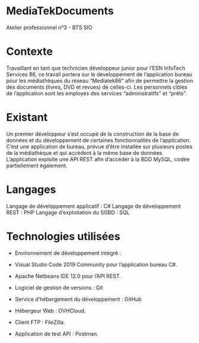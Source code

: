 # MediaTekDocuments
Atelier professionnel n°3 - BTS SIO


<h1>Contexte</h1>
Travaillant en tant que technicien développeur junior pour l’ESN InfoTech Services 86, ce travail portera sur le développement de l’application bureau pour les médiathèques du réseau “Mediatek86” afin de permettre la gestion des documents (livres, DVD et revues) de celles-ci. Les personnels cibles de l’application sont les employés des services “administratifs” et “prêts”. 

<h1>Existant</h1>

Un premier développeur s’est occupé de la construction de la base de données et du développement de certaines fonctionnalités de l’application. C’est une application de bureau, prévue d’être installée sur plusieurs postes de la médiathèque et qui accèdent à la même base de données. 
L’application exploite une API REST afin d’accéder à la BDD MySQL, codée partiellement également.

<h1>Langages</h1>

Langage de développement applicatif : 	C#
Langage de développement REST : 		PHP
Langage d’exploitation du SGBD : 		SQL

<h1>Technologies utilisées</h1>

* Environnement de développement intégré :	
* Visual Studio Code 2019 Community pour l’application bureau C#.
* Apache Netbeans IDE 12.0 pour l’API REST.

* Logiciel de gestion de versions : 		Git 
* Service d’hébergement du développement :	GitHub
* Hébergeur Web : 				OVHCloud.
* Client FTP : 					FileZilla.
* Application de test API : 			Postman.


